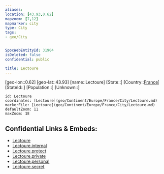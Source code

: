 ```yaml
---
aliases: 
location: [43.93,0.62]
mapzoom: [7,12] 
mapmarker: city 
type: City
tags:
- geo/City


SpocWebEntityId: 31904
isDeleted: false
confidential: public

title: Lectoure
---
```

[geo-lon::0.62]
[geo-lat::43.93]
[name::Lectoure]
[State::]
[Country::[France](geo/Continent/Europe/France.md)]
[StateId::]
[Population::]
[Unknown::]


```leaflet
id: Lectoure
coordinates: [Lectoure](geo/Continent/Europe/France/City/Lectoure.md)
markerFile: [Lectoure](geo/Continent/Europe/France/City/Lectoure.md)
defaultZoom: 11 
maxZoom: 18
```


## Confidential Links & Embeds: 
- [Lectoure](../../../../../../_public/geo/Continent/Europe/France/City/Lectoure.md) 
- [Lectoure.internal](../../../../../../_internal/geo/Continent/Europe/France/City/Lectoure.internal.md) 
- [Lectoure.protect](../../../../../../_protect/geo/Continent/Europe/France/City/Lectoure.protect.md) 
- [Lectoure.private](../../../../../../_private/geo/Continent/Europe/France/City/Lectoure.private.md) 
- [Lectoure.personal](../../../../../../_personal/geo/Continent/Europe/France/City/Lectoure.personal.md) 
- [Lectoure.secret](../../../../../../_secret/geo/Continent/Europe/France/City/Lectoure.secret.md) 
